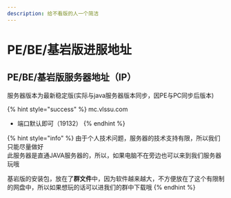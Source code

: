 ```yaml
---
description: 给不看版的人一个简洁
---
```


# PE/BE/基岩版进服地址

## PE/BE/基岩版服务器地址（IP）

服务器版本为最新稳定版\(实际与java服务器版本同步，因PE与PC同步后版本\)

{% hint style="success" %}
mc.vlssu.com

* 端口默认即可（19132）
{% endhint %}

{% hint style="info" %}
由于个人技术问题，服务器的技术支持有限，所以我们只能尽量做好  
此服务器是直通JAVA服务器的，所以，如果电脑不在旁边也可以来到我们服务器玩哦

基岩版的安装包，放在了**群文件**中，因为软件越来越大，不方便放在了这个有限制的网盘中，所以如果想玩的话可以进我们的群中下载哦
{% endhint %}

